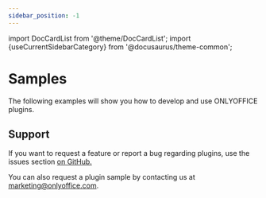```yaml
---
sidebar_position: -1
---
```


import DocCardList from '@theme/DocCardList';
import {useCurrentSidebarCategory} from '@docusaurus/theme-common';

# Samples

The following examples will show you how to develop and use ONLYOFFICE plugins.

<DocCardList items={[...[...useCurrentSidebarCategory().items]]} />

## Support

If you want to request a feature or report a bug regarding plugins, use the issues section [on GitHub.](https://github.com/ONLYOFFICE/plugin-macros/issues)

You can also request a plugin sample by contacting us at [marketing@onlyoffice.com](mailto:marketing@onlyoffice.com).